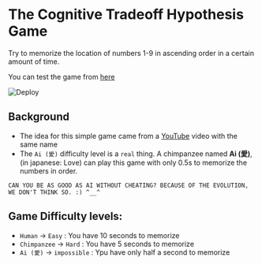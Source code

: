# The Cognitive Tradeoff Hypothesis Game

Try to memorize the location of numbers 1-9 in ascending order in a certain amount of time.

You can test the game from [here](https://mhdmhsni.github.io/Ai)

![Deploy](https://github.com/mhdmhsni/Ai/actions/workflows/deploy-to-pages.yml/badge.svg)

## Background

- The idea for this simple game came from a [YouTube](https://youtu.be/ktkjUjcZid0) video with the same name
- The `Ai (愛)` difficulty level is a `real` thing. A chimpanzee named **Ai (愛)**, (in japanese: Love) can play this game with only 0.5s to memorize the numbers in order.

`CAN YOU BE AS GOOD AS AI WITHOUT CHEATING? BECAUSE OF THE EVOLUTION, WE DON'T THINK SO. :) ^__^`

## Game Difficulty levels:

- `Human` -> `Easy` : You have 10 seconds to memorize
- `Chimpanzee` -> `Hard` : You have 5 seconds to memorize
- `Ai (愛)` -> `impossible` : Ypu have only half a second to memorize
